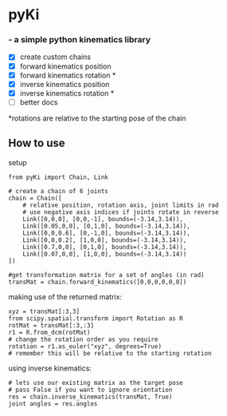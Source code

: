 # pyKi
### - a simple python kinematics library

 - [x] create custom chains
 - [x] forward kinematics position
 - [x] forward kinematics rotation *
 - [x] inverse kinematics position
 - [x] inverse kinematics rotation *
 - [ ] better docs

*rotations are relative to the starting pose of the chain

## How to use
setup

    from pyKi import Chain, Link
    
    # create a chain of 6 joints
    chain = Chain([
	    # relative position, rotation axis, joint limits in rad
	    # use negative axis indices if joints rotate in reverse
	    Link([0,0,0], [0,0,-1], bounds=(-3.14,3.14)), 
	    Link([0.05,0,0], [0,1,0], bounds=(-3.14,3.14)),
	    Link([0,0,0.6], [0,-1,0], bounds=(-3.14,3.14)), 
	    Link([0,0,0.2], [1,0,0], bounds=(-3.14,3.14)),
	    Link([0.7,0,0], [0,1,0], bounds=(-3.14,3.14)),
	    Link([0.07,0,0], [1,0,0], bounds=(-3.14,3.14))
    ])
    
	#get transformation matrix for a set of angles (in rad)
	transMat = chain.forward_kinematics([0,0,0,0,0,0])

making use of the returned matrix:

    xyz = transMat[:3,3]
    from scipy.spatial.transform import Rotation as R
    rotMat = transMat[:3,:3]
    r1 = R.from_dcm(rotMat)
	# change the rotation order as you require
    rotation = r1.as_euler("xyz", degrees=True)
    # remember this will be relative to the starting rotation

using inverse kinematics:

    # lets use our existing matrix as the target pose
    # pass False if you want to ignore orientation
    res = chain.inverse_kinematics(transMat, True)
    joint angles = res.angles
